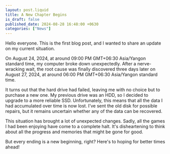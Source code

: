 ```yaml
---
layout: post.liquid
title: A New Chapter Begins
is_draft: false
published_date: 2024-08-28 16:48:00 +0630
categories: ["News"]
---
```


Hello everyone. This is the first blog post, and I wanted to share an update on my current situation.

On August 24, 2024, at around 09:00 PM GMT+06:30 Asia/Yangon standard time, my computer broke down unexpectedly. After a nerve-wracking wait, the root cause was finally discovered three days later on August 27, 2024, at around 06:00 PM GMT+06:30 Asia/Yangon standard time.

It turns out that the hard drive had failed, leaving me with no choice but to purchase a new one. My previous drive was an HDD, so I decided to upgrade to a more reliable SSD. Unfortunately, this means that all the data I had accumulated over time is now lost. I’ve sent the old disk for possible repairs, but it remains uncertain whether any of the data can be recovered.

This situation has brought a lot of unexpected changes. Sadly, all the games I had been enjoying have come to a complete halt. It's disheartening to think about all the progress and memories that might be gone for good.

But every ending is a new beginning, right? Here's to hoping for better times ahead!